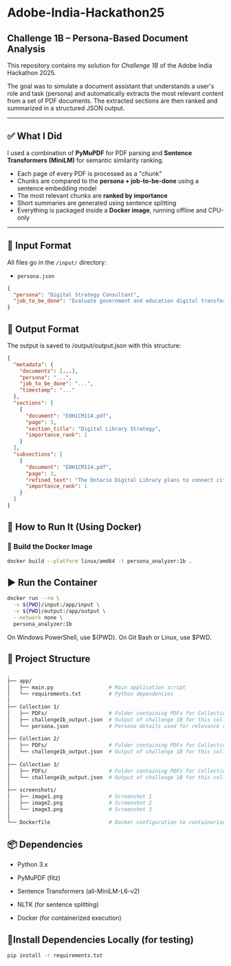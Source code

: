 # Adobe-India-Hackathon25  
## Challenge 1B – Persona-Based Document Analysis

This repository contains my solution for *Challenge 1B* of the Adobe India Hackathon 2025.

The goal was to simulate a document assistant that understands a user's role and task (persona) and automatically extracts the most relevant content from a set of PDF documents. The extracted sections are then ranked and summarized in a structured JSON output.

---

## ✅ What I Did

I used a combination of **PyMuPDF** for PDF parsing and **Sentence Transformers (MiniLM)** for semantic similarity ranking.

- Each page of every PDF is processed as a "chunk"
- Chunks are compared to the **persona + job-to-be-done** using a sentence embedding model
- The most relevant chunks are **ranked by importance**
- Short summaries are generated using sentence splitting
- Everything is packaged inside a **Docker image**, running offline and CPU-only

---

## 📂 Input Format

All files go in the `/input/` directory:

- `persona.json`  
```json
{
  "persona": "Digital Strategy Consultant",
  "job_to_be_done": "Evaluate government and education digital transformation plans"
}
```

## 🧾 Output Format

The output is saved to /output/output.json with this structure:

```json
{
  "metadata": {
    "documents": [...],
    "persona": "...",
    "job_to_be_done": "...",
    "timestamp": "..."
  },
  "sections": [
    {
      "document": "E0H1CM114.pdf",
      "page": 3,
      "section_title": "Digital Library Strategy",
      "importance_rank": 1
    }
  ],
  "subsections": [
    {
      "document": "E0H1CM114.pdf",
      "page": 3,
      "refined_text": "The Ontario Digital Library plans to connect citizens to digital resources...",
      "importance_rank": 1
    }
  ]
}

```
## 🐳 How to Run It (Using Docker)

### 🔧 Build the Docker Image

```bash
docker build --platform linux/amd64 -t persona_analyzer:1b .
```

## ▶️ Run the Container
```bash
docker run --rm \
  -v ${PWD}/input:/app/input \
  -v ${PWD}/output:/app/output \
  --network none \
  persona_analyzer:1b
```

On Windows PowerShell, use ${PWD}. On Git Bash or Linux, use $PWD.

## 📁 Project Structure

```bash
.
├── app/
│   ├── main.py                  # Main application script
│   └── requirements.txt         # Python dependencies
│
├── Collection 1/
│   ├── PDFs/                    # Folder containing PDFs for Collection 1
│   ├── challenge1b_output.json  # Output of challenge 1B for this collection
│   └── persona.json             # Persona details used for relevance ranking
│
├── Collection 2/
│   ├── PDFs/                    # Folder containing PDFs for Collection 2
│   └── challenge1b_output.json  # Output of challenge 1B for this collection
│
├── Collection 3/
│   ├── PDFs/                    # Folder containing PDFs for Collection 3
│   └── challenge1b_output.json  # Output of challenge 1B for this collection
│
├── screenshots/
│   ├── image1.png               # Screenshot 1
│   ├── image2.png               # Screenshot 2
│   └── image3.png               # Screenshot 3
│
└── Dockerfile                   # Docker configuration to containerize the app
```

## 📦 Dependencies

- Python 3.x

- PyMuPDF (fitz)

- Sentence Transformers (all-MiniLM-L6-v2)

- NLTK (for sentence splitting)

- Docker (for containerized execution)

## 🔧Install Dependencies Locally (for testing)

```bash
pip install -r requirements.txt

```
